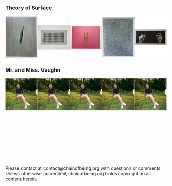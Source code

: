 ### Theory of Surface
<a href="./surfaceArt/surfaceArt"> <img src="./tiles/surfaceArtTiles.jpg"> </a>

### Mr. and Miss. Vaughn
<a href="./mmVaughn/mmVaughn"> <img src="./tiles/mmVaughnTile.jpg"> </a>
<p> <br /> </p>
<p> <br /> </p>
<p> <br /> </p>
<p> <br /> </p>
<p> <br /> </p>
Please contact at contact@chainofbeing.org with questions or comments.  Unless otherwise accredited, chainofbeing.org holds copyright on all content herein.

